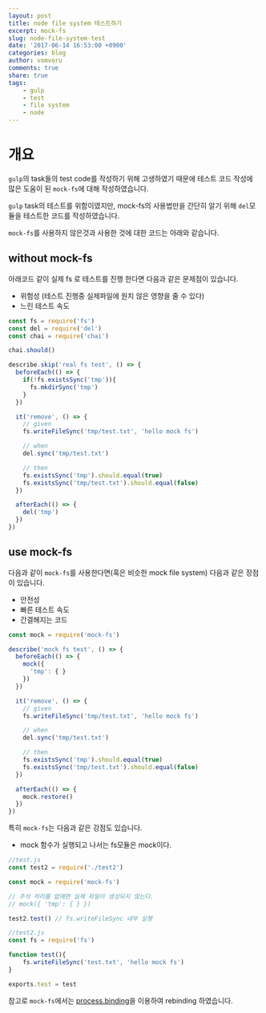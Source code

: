 ```yaml
---
layout: post
title: node file system 테스트하기
excerpt: mock-fs
slug: node-file-system-test
date: '2017-06-14 16:53:00 +0900'
categories: blog
author: vomvoru
comments: true
share: true
tags:
    - gulp
    - test
    - file system
    - node
---
```


# 개요

`gulp`의 task들의 test code를 작성하기 위해 고생하였기 때문에 테스트 코드 작성에 많은 도움이 된 `mock-fs`에 대해 작성하였습니다.

`gulp` task의 테스트를 위함이였지만, mock-fs의 사용법만을 간단히 알기 위해 `del`모듈을 테스트한 코드를 작성하였습니다.

`mock-fs`를 사용하지 않은것과 사용한 것에 대한 코드는 아래와 같습니다.

## without mock-fs

아래코드 같이 실제 fs 로 테스트를 진행 한다면 다음과 같은 문제점이 있습니다.
* 위험성 (테스트 진행중 실제파일에 원치 않은 영향을 줄 수 있다)
* 느린 테스트 속도

```js
const fs = require('fs')
const del = require('del')
const chai = require('chai')

chai.should()

describe.skip('real fs test', () => {
  beforeEach(() => {
    if(!fs.existsSync('tmp')){
      fs.mkdirSync('tmp')
    }
  })

  it('remove', () => {
    // given
    fs.writeFileSync('tmp/test.txt', 'hello mock fs')

    // when
    del.sync('tmp/test.txt')

    // then
    fs.existsSync('tmp').should.equal(true)
    fs.existsSync('tmp/test.txt').should.equal(false)
  })

  afterEach(() => {
    del('tmp')
  })
})
```

## use mock-fs

다음과 같이 `mock-fs`를 사용한다면(혹은 비슷한 mock file system) 다음과 같은 장점이 있습니다.
* 안전성
* 빠른 테스트 속도
* 간결해지는 코드

```js
const mock = require('mock-fs')

describe('mock fs test', () => {
  beforeEach(() => {
    mock({
      'tmp': { }
    })
  })

  it('remove', () => {
    // given
    fs.writeFileSync('tmp/test.txt', 'hello mock fs')

    // when
    del.sync('tmp/test.txt')

    // then
    fs.existsSync('tmp').should.equal(true)
    fs.existsSync('tmp/test.txt').should.equal(false)
  })

  afterEach(() => {
    mock.restore()
  })
})
```

특히 `mock-fs`는 다음과 같은 강점도 있습니다.
* mock 함수가 실행되고 나서는 fs모듈은 mock이다.

```js
//test.js
const test2 = require('./test2')

const mock = require('mock-fs')

// 주석 처리를 없애면 실제 파일이 생성되지 않는다.
// mock({ 'tmp': { } })

test2.test() // fs.writeFileSync 내부 실행

//test2.js
const fs = require('fs')

function test(){
    fs.writeFileSync('test.txt', 'hello mock fs')
}

exports.test = test
```

참고로 `mock-fs`에서는 [process.binding](https://github.com/tschaub/mock-fs/blob/master/lib/index.js#L6)을 이용하여 rebinding 하였습니다.
